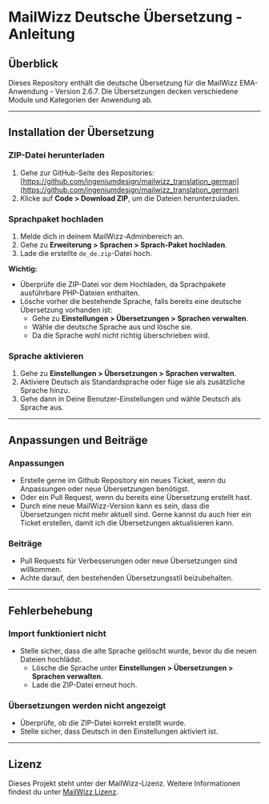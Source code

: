 # MailWizz Deutsche Übersetzung - Anleitung

## Überblick
Dieses Repository enthält die deutsche Übersetzung für die MailWizz EMA-Anwendung - Version 2.6.7. Die Übersetzungen decken verschiedene Module und Kategorien der Anwendung ab.

---

## Installation der Übersetzung

### ZIP-Datei herunterladen
1. Gehe zur GitHub-Seite des Repositories:  
   [https://github.com/ingeniumdesign/mailwizz_translation_german](https://github.com/ingeniumdesign/mailwizz_translation_german)
2. Klicke auf **Code > Download ZIP**, um die Dateien herunterzuladen.

### Sprachpaket hochladen
1. Melde dich in deinem MailWizz-Adminbereich an.
2. Gehe zu **Erweiterung > Sprachen > Sprach-Paket hochladen**.
3. Lade die erstellte `de_de.zip`-Datei hoch.

**Wichtig:**
- Überprüfe die ZIP-Datei vor dem Hochladen, da Sprachpakete ausführbare PHP-Dateien enthalten.
- Lösche vorher die bestehende Sprache, falls bereits eine deutsche Übersetzung vorhanden ist:
    - Gehe zu **Einstellungen > Übersetzungen > Sprachen verwalten**.
    - Wähle die deutsche Sprache aus und lösche sie.
    - Da die Sprache wohl nicht richtig überschrieben wird.

### Sprache aktivieren
1. Gehe zu **Einstellungen > Übersetzungen > Sprachen verwalten**.
2. Aktiviere Deutsch als Standardsprache oder füge sie als zusätzliche Sprache hinzu.
3. Gehe dann in Deine Benutzer-Einstellungen und wähle Deutsch als Sprache aus.

---

## Anpassungen und Beiträge

### Anpassungen
- Erstelle gerne im Github Repository ein neues Ticket, wenn du Anpassungen oder neue Übersetzungen benötigst.
- Oder ein Pull Request, wenn du bereits eine Übersetzung erstellt hast.
- Durch eine neue MailWizz-Version kann es sein, dass die Übersetzungen nicht mehr aktuell sind. Gerne kannst du auch hier ein Ticket erstellen, damit ich die Übersetzungen aktualisieren kann.

### Beiträge
- Pull Requests für Verbesserungen oder neue Übersetzungen sind willkommen.
- Achte darauf, den bestehenden Übersetzungsstil beizubehalten.

---

## Fehlerbehebung

### Import funktioniert nicht
- Stelle sicher, dass die alte Sprache gelöscht wurde, bevor du die neuen Dateien hochlädst.
    - Lösche die Sprache unter **Einstellungen > Übersetzungen > Sprachen verwalten**.
    - Lade die ZIP-Datei erneut hoch.

### Übersetzungen werden nicht angezeigt
- Überprüfe, ob die ZIP-Datei korrekt erstellt wurde.
- Stelle sicher, dass Deutsch in den Einstellungen aktiviert ist.

---

## Lizenz
Dieses Projekt steht unter der MailWizz-Lizenz. Weitere Informationen findest du unter [MailWizz Lizenz](https://www.mailwizz.com/license/).